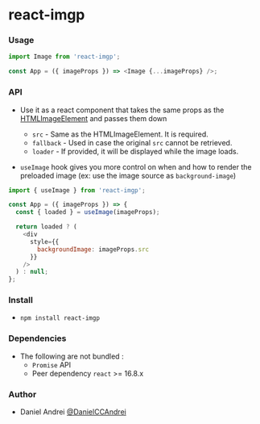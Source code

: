# react-imgp

### Usage

```js
import Image from 'react-imgp';

const App = ({ imageProps }) => <Image {...imageProps} />;
```

### API

- Use it as a react component that takes the same props as the [HTMLImageElement](https://developer.mozilla.org/en-US/docs/Web/API/HTMLImageElement) and passes them down

  - `src` - Same as the HTMLImageElement. It is required.
  - `fallback` - Used in case the original `src` cannot be retrieved.
  - `loader` - If provided, it will be displayed while the image loads.

- `useImage` hook gives you more control on when and how to render the preloaded image (ex: use the image source as `background-image`)

```js
import { useImage } from 'react-imgp';

const App = ({ imageProps }) => {
  const { loaded } = useImage(imageProps);

  return loaded ? (
    <div
      style={{
        backgroundImage: imageProps.src
      }}
    />
  ) : null;
};
```

### Install

- `npm install react-imgp`

### Dependencies

- The following are not bundled :
  - `Promise` API
  - Peer dependency `react` >= 16.8.x

### Author

- Daniel Andrei [@DanielCCAndrei](https://twitter.com/DanielCCAndrei)
